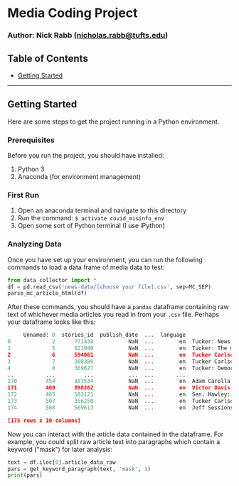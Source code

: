 # Media Coding Project

### Author: Nick Rabb (nicholas.rabb@tufts.edu)

## Table of Contents

* [Getting Started](#getting-started)

-----------

## Getting Started

Here are some steps to get the project running in a Python environment.

### Prerequisites

Before you run the project, you should have installed:

1. Python 3
2. Anaconda (for environment management)

### First Run

1. Open an anaconda terminal and navigate to this directory
2. Run the command: ```$ activate covid_misinfo_env```
3. Open some sort of Python terminal (I use iPython)

### Analyzing Data

Once you have set up your environment, you can run the following commands to load a data frame of media data to test:

```python
from data_collector import *
df = pd.read_csv('news-data/[choose your file].csv', sep=MC_SEP)
parse_mc_article_html(df)
```

After these commands, you should have a `pandas` dataframe containing raw text of whichever media articles you read in from your `.csv` file. Perhaps your dataframe looks like this:

```python
     Unnamed: 0  stories_id  publish_date  ...  language                                              title                                   article_data_raw
0             2      771438           NaN  ...        en  Tucker: News organizations took money from the...  'Tucker Carlson Tonight' host calls out media ...
1             5      821940           NaN  ...        en  Tucker: The mainstream media's job is to defen...  'Tucker Carlson Tonight' host asks what do civ...
2             6      594061           NaN  ...        en  Tucker Carlson: Science is a seeking of the tr...  'Tucker Carlson Tonight' host asks what do civ...
3             7      308386           NaN  ...        en  Tucker Carlson: Democrats and the CDC have bee...   Fox News host weighs in on mask recommendatio...
4             8      369627           NaN  ...        en  Tucker: Democrats rode virus panic all the way...  'Tucker Carlson Tonight' host says they are be...
..          ...         ...           ...  ...       ...                                                ...                                                ...
170         454      887534           NaN  ...        en  Adam Carolla: California doesn't care about th...  Democrats in disarray ahead of New Hampshire p...
171         460      898262           NaN  ...        en  Victor Davis Hanson says Bernie Sanders' surge...  Democratic presidential candidate Bernie Sande...
172         465      583121           NaN  ...        en  Sen. Hawley: We're watching the Democrats' cas...  Three Democrats could vote to acquit President...
173         507      356250           NaN  ...        en  Tucker Carlson: After 3 years of screeching ab...  House Speaker Nancy Pelosi insists Democrats t...
174         508      569613           NaN  ...        en  Jeff Sessions questions why Democrats voted fo...  There's zero chance the Senate will convict Pr...

[175 rows x 10 columns]
```

Now you can interact with the article data contained in the dataframe. For example, you could split raw article text into paragraphs which contain a keyword ("mask") for later analysis:

```python
text = df.iloc[0].article_data_raw
pars = get_keyword_paragraph(text, 'mask', 1)
print(pars)
```